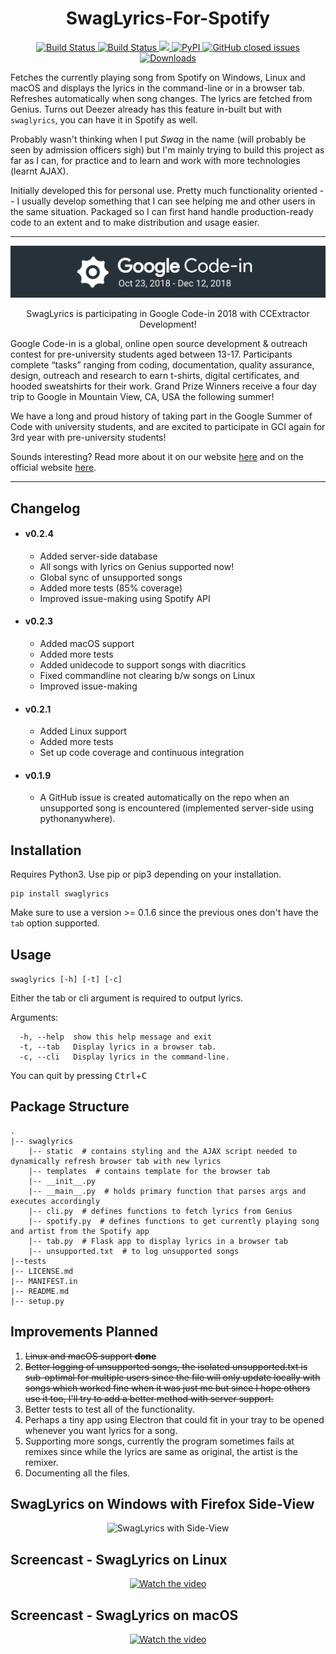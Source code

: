 <h1 align="center">SwagLyrics-For-Spotify</h1>
<p align="center">
  <a href="https://travis-ci.org/SwagLyrics/SwagLyrics-For-Spotify">
    <img src="https://travis-ci.com/SwagLyrics/SwagLyrics-For-Spotify.svg?branch=master" alt="Build Status" />
  </a>
  <a href="https://ci.appveyor.com/project/TheClashster/swaglyrics-for-spotify">
    <img src="https://ci.appveyor.com/api/projects/status/eon538lm2of04sll?svg=true" alt="Build Status" />
  </a>
  <a href="https://codecov.io/gh/SwagLyrics/SwagLyrics-For-Spotify">
  <img src="https://codecov.io/gh/SwagLyrics/SwagLyrics-For-Spotify/branch/master/graph/badge.svg" />
  </a>                                                                                                        
  <a href="https://pypi.org/project/swaglyrics/">
    <img src="https://img.shields.io/pypi/v/swaglyrics.svg" alt="PyPI" />
  </a>
  <a href="https://github.com/SwagLyrics/SwagLyrics-For-Spotify">
    <img src="https://img.shields.io/github/issues-closed/SwagLyrics/swaglyrics-for-spotify.svg" alt="GitHub closed issues" />
  </a>
  <a href="https://pepy.tech/project/swaglyrics">
    <img src="https://pepy.tech/badge/swaglyrics" alt="Downloads" />
  </a>
</p>

Fetches the currently playing song from Spotify on Windows, Linux and macOS and displays the lyrics in the command-line or in a browser tab.
Refreshes automatically when song changes. The lyrics are fetched from Genius.
Turns out Deezer already has this feature in-built but with `swaglyrics`, you can have it in Spotify as well.

Probably wasn't thinking when I put _Swag_ in the name (will probably be seen
by admission officers sigh) but I'm mainly trying to build this project as far as I can,
for practice and to learn and work with more technologies (learnt AJAX).

Initially developed this for personal use. Pretty much functionality oriented -- I usually develop something that I
can see helping me and other users in the same situation.
Packaged so I can first hand handle production-ready code to an extent and to make
distribution and usage easier.

---
[![Google Code-In 2018](https://raw.githubusercontent.com/CCExtractor/ccextractor-org-media/master/ext/google-code-In-2018.gif)](https://codein.withgoogle.com/)
<p align="center">
  SwagLyrics is participating in Google Code-in 2018 with CCExtractor Development!
</p>

Google Code-in is a global, online open source development & outreach contest for pre-university students aged between 13-17. Participants complete “tasks” ranging from coding, documentation, quality assurance, design, outreach and research to earn t-shirts, digital certificates, and hooded sweatshirts for their work. Grand Prize Winners receive a four day trip to Google in Mountain View, CA, USA the following summer!

We have a long and proud history of taking part in the Google Summer of Code with university students, and are excited to participate in GCI again for 3rd year with pre-university students!

Sounds interesting? Read more about it on our website [here](https://ccextractor.org/public:codein:google_code-in_2018) and on the official website [here](https://codein.withgoogle.com/).

---
## Changelog
- #### v0.2.4
    - Added server-side database
    - All songs with lyrics on Genius supported now!
    - Global sync of unsupported songs
    - Added more tests (85% coverage)
    - Improved issue-making using Spotify API
    
- #### v0.2.3
    - Added macOS support
    - Added more tests
    - Added unidecode to support songs with diacritics
    - Fixed commandline not clearing b/w songs on Linux
    - Improved issue-making
    
- #### v0.2.1
    - Added Linux support
    - Added more tests
    - Set up code coverage and continuous integration
- #### v0.1.9
    - A GitHub issue is created automatically on the repo when an unsupported song is encountered (implemented server-side using pythonanywhere).

## Installation
Requires Python3. Use pip or pip3 depending on your installation.
```
pip install swaglyrics
```
Make sure to use a version >= 0.1.6 since the previous ones don't have the `tab` option supported.

## Usage
`swaglyrics [-h] [-t] [-c]`

Either the tab or cli argument is required to output lyrics.

Arguments:
```
  -h, --help  show this help message and exit
  -t, --tab   Display lyrics in a browser tab.
  -c, --cli   Display lyrics in the command-line.
```
You can quit by pressing <kbd>Ctrl</kbd>+<kbd>C</kbd>

## Package Structure
```
.
|-- swaglyrics
    |-- static  # contains styling and the AJAX script needed to dynamically refresh browser tab with new lyrics
    |-- templates  # contains template for the browser tab
    |-- __init__.py
    |-- __main__.py  # holds primary function that parses args and executes accordingly
    |-- cli.py  # defines functions to fetch lyrics from Genius
    |-- spotify.py  # defines functions to get currently playing song and artist from the Spotify app
    |-- tab.py  # Flask app to display lyrics in a browser tab
    |-- unsupported.txt  # to log unsupported songs
|--tests
|-- LICENSE.md
|-- MANIFEST.in
|-- README.md
|-- setup.py
```

## Improvements Planned
1. ~~Linux and macOS support **done**~~
2. ~~Better logging of unsupported songs, the isolated unsupported.txt is sub-optimal for multiple users since the
file will only update locally with songs which worked fine when it was just me but since I hope others use it too, I'll
try to add a better method with server support.~~
3. Better tests to test all of the functionality.
4. Perhaps a tiny app using Electron that could fit in your tray to be opened whenever you want lyrics for a song.
5. Supporting more songs, currently the program sometimes fails at remixes since while the lyrics are same as original,
 the artist is the remixer.
6. Documenting all the files.

## SwagLyrics on Windows with Firefox Side-View
<p align="center">
  <img src="https://i.imgur.com/TcSpbP9.png" alt="SwagLyrics with Side-View">
</p>

## Screencast - SwagLyrics on Linux
<p align="center">
  <a href="http://www.youtube.com/watch?v=-rxYcXAsO1U">
    <img src="https://i.imgur.com/v3iWyia.gif" alt="Watch the video">
  </a>
</p>

## Screencast - SwagLyrics on macOS
<p align="center">
  <a href="https://www.youtube.com/watch?v=XcobDTljMdM">
    <img src="https://i.imgur.com/7BVWB99.gif" alt="Watch the video">
  </a>
</p>
